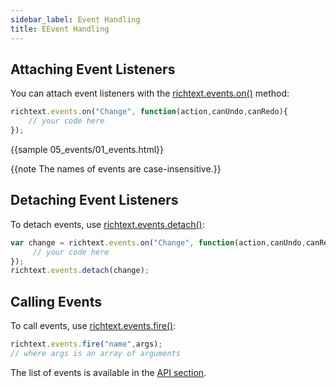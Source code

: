```yaml
---
sidebar_label: Event Handling
title: EEvent Handling
---
```


## Attaching Event Listeners

You can attach event listeners with the [richtext.events.on()](api/events/on.md) method:

~~~js
richtext.events.on("Change", function(action,canUndo,canRedo){
    // your code here
});
~~~

{{sample 05_events/01_events.html}}

{{note The names of events are case-insensitive.}}

## Detaching Event Listeners

To detach events, use [richtext.events.detach()](api/events/detach.md):

~~~js
var change = richtext.events.on("Change", function(action,canUndo,canRedo){
     // your code here
});
richtext.events.detach(change);
~~~

## Calling Events

To call events, use [richtext.events.fire()](api/events/fire.md):

~~~js
richtext.events.fire("name",args);
// where args is an array of arguments
~~~

The list of events is available in the [API section](api/refs/richtext_events.md).

